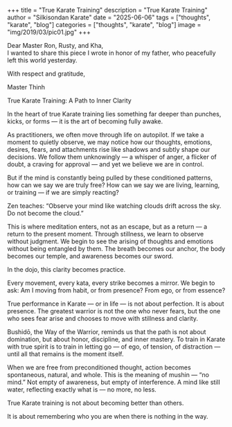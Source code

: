 +++
title = "True Karate Training"
description = "True Karate Training"
author = "Silkisondan Karate"
date = "2025-06-06"
tags = ["thoughts", "karate", "blog"]
categories = ["thoughts", "karate", "blog"]
image = "img/2019/03/pic01.jpg"
+++

Dear Master Ron, Rusty, and Kha,  
I wanted to share this piece I wrote in honor of my father, who peacefully left this world yesterday.

With respect and gratitude,

Master Thinh

True Karate Training: A Path to Inner Clarity

In the heart of true Karate training lies something far deeper than punches, kicks, or forms — it is the art of becoming fully awake.

As practitioners, we often move through life on autopilot. If we take a moment to quietly observe, we may notice how our thoughts, emotions, desires, fears, and attachments rise like shadows and subtly shape our decisions. We follow them unknowingly — a whisper of anger, a flicker of doubt, a craving for approval — and yet we believe we are in control.

But if the mind is constantly being pulled by these conditioned patterns, how can we say we are truly free? How can we say we are living, learning, or training — if we are simply reacting?

Zen teaches: “Observe your mind like watching clouds drift across the sky. Do not become the cloud.”

This is where meditation enters, not as an escape, but as a return — a return to the present moment. Through stillness, we learn to observe without judgment. We begin to see the arising of thoughts and emotions without being entangled by them. The breath becomes our anchor, the body becomes our temple, and awareness becomes our sword.

In the dojo, this clarity becomes practice.

Every movement, every kata, every strike becomes a mirror. We begin to ask: Am I moving from habit, or from presence? From ego, or from essence?

True performance in Karate — or in life — is not about perfection. It is about presence. The greatest warrior is not the one who never fears, but the one who sees fear arise and chooses to move with stillness and clarity.

Bushidō, the Way of the Warrior, reminds us that the path is not about domination, but about honor, discipline, and inner mastery. To train in Karate with true spirit is to train in letting go — of ego, of tension, of distraction — until all that remains is the moment itself.

When we are free from preconditioned thought, action becomes spontaneous, natural, and whole. This is the meaning of mushin — “no mind.” Not empty of awareness, but empty of interference. A mind like still water, reflecting exactly what is — no more, no less.

True Karate training is not about becoming better than others.

It is about remembering who you are when there is nothing in the way.
